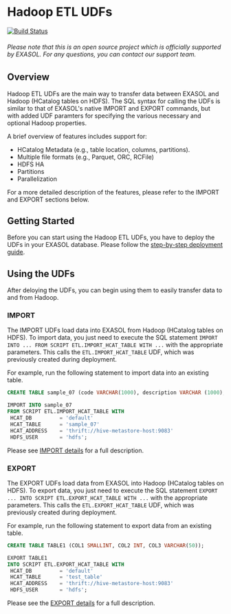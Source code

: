 # Hadoop ETL UDFs

[![Build Status](https://travis-ci.org/EXASOL/hadoop-etl-udfs.svg?branch=master)](https://travis-ci.org/EXASOL/hadoop-etl-udfs)


###### Please note that this is an open source project which is officially supported by EXASOL. For any questions, you can contact our support team.

## Overview
Hadoop ETL UDFs are the main way to transfer data between EXASOL and Hadoop (HCatalog tables on HDFS). The SQL syntax for calling the UDFs is similar to that of EXASOL's native IMPORT and EXPORT commands, but with added UDF paramters for specifying the various necessary and optional Hadoop properties.

A brief overview of features includes support for:
* HCatalog Metadata (e.g., table location, columns, partitions).
* Multiple file formats (e.g., Parquet, ORC, RCFile)
* HDFS HA
* Partitions
* Parallelization

For a more detailed description of the features, please refer to the IMPORT and EXPORT sections below.

## Getting Started

Before you can start using the Hadoop ETL UDFs, you have to deploy the UDFs in your EXASOL database.
Please follow the [step-by-step deployment guide](doc/deployment-guide.md).

## Using the UDFs

After deloying the UDFs, you can begin using them to easily transfer data to and from Hadoop.

### IMPORT

The IMPORT UDFs load data into EXASOL from Hadoop (HCatalog tables on HDFS). To import data, you just need to execute the SQL statement ```IMPORT INTO ... FROM SCRIPT ETL.IMPORT_HCAT_TABLE WITH ...``` with the appropriate parameters. This calls the ```ETL.IMPORT_HCAT_TABLE``` UDF, which was previously created during deployment.

For example, run the following statement to import data into an existing table.
```sql
CREATE TABLE sample_07 (code VARCHAR(1000), description VARCHAR (1000), total_emp INT, salary INT);

IMPORT INTO sample_07
FROM SCRIPT ETL.IMPORT_HCAT_TABLE WITH
 HCAT_DB         = 'default'
 HCAT_TABLE      = 'sample_07'
 HCAT_ADDRESS    = 'thrift://hive-metastore-host:9083'
 HDFS_USER       = 'hdfs';
```

Please see [IMPORT details](doc/import.md) for a full description.

### EXPORT

The EXPORT UDFs load data from EXASOL into Hadoop (HCatalog tables on HDFS). To export data, you just need to execute the SQL statement ```EXPORT ... INTO SCRIPT ETL.EXPORT_HCAT_TABLE WITH ...``` with the appropriate parameters. This calls the ```ETL.EXPORT_HCAT_TABLE``` UDF, which was previously created during deployment.

For example, run the following statement to export data from an existing table.
```sql
CREATE TABLE TABLE1 (COL1 SMALLINT, COL2 INT, COL3 VARCHAR(50));

EXPORT TABLE1
INTO SCRIPT ETL.EXPORT_HCAT_TABLE WITH
 HCAT_DB         = 'default'
 HCAT_TABLE      = 'test_table'
 HCAT_ADDRESS    = 'thrift://hive-metastore-host:9083'
 HDFS_USER       = 'hdfs';
```

Please see the [EXPORT details](doc/export.md) for a full description.
